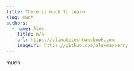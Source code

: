 ```yaml
---
title: There is much to learn
slug: much
authors:
  - name: Alex
    title: n/a
    url: https://climatetechhandbook.com
    imageUrl: https://github.com/alexmayberry
---
```

m﻿uch